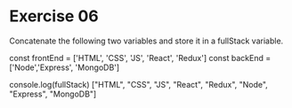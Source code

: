 # Exercise 06
Concatenate the following two variables and store it in a fullStack variable.

const frontEnd = ['HTML', 'CSS', 'JS', 'React', 'Redux']
const backEnd = ['Node','Express', 'MongoDB']

console.log(fullStack)
["HTML", "CSS", "JS", "React", "Redux", "Node", "Express", "MongoDB"]